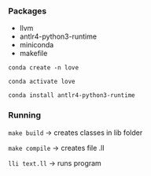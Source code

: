 ### Packages

- llvm
- antlr4-python3-runtime
- miniconda
- makefile

`conda create -n love`

`conda activate love`

`conda install antlr4-python3-runtime`

### Running

`make build` -> creates classes in lib folder

`make compile` -> creates file .ll

`lli text.ll` -> runs program
